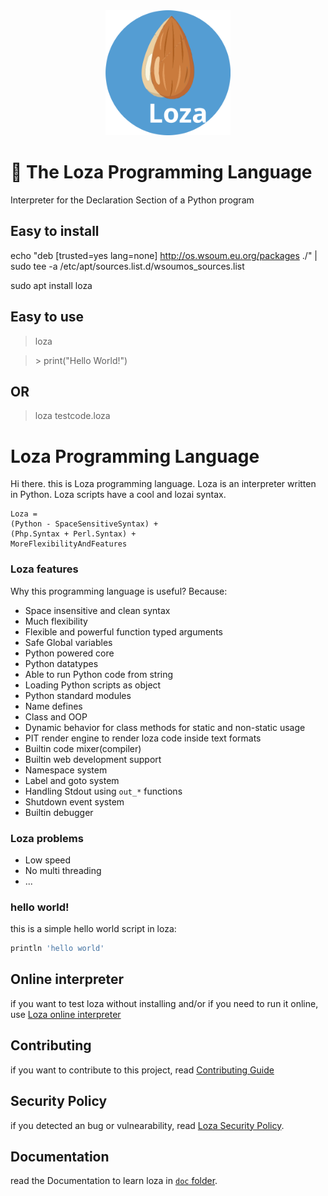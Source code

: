 <div align="center">
  <img width="200" src="logo.svg" alt="Loza" />
</div>

# 🌰 The Loza Programming Language
Interpreter for the Declaration Section of a Python program

## Easy to install
echo "deb [trusted=yes lang=none] http://os.wsoum.eu.org/packages ./" | sudo tee -a /etc/apt/sources.list.d/wsoumos_sources.list

sudo apt install loza
## Easy to use
 > loza 

 > \> print("Hello World!")

## OR
 > loza testcode.loza


# Loza Programming Language
Hi there. this is Loza programming language. Loza is an interpreter written in Python.
Loza scripts have a cool and lozai syntax.

```
Loza = 
(Python - SpaceSensitiveSyntax) + 
(Php.Syntax + Perl.Syntax) + 
MoreFlexibilityAndFeatures
```

### Loza features
Why this programming language is useful? Because:

- Space insensitive and clean syntax
- Much flexibility
- Flexible and powerful function typed arguments
- Safe Global variables
- Python powered core
- Python datatypes
- Able to run Python code from string
- Loading Python scripts as object
- Python standard modules
- Name defines
- Class and OOP
- Dynamic behavior for class methods for static and non-static usage
- PIT render engine to render loza code inside text formats
- Builtin code mixer(compiler)
- Builtin web development support
- Namespace system
- Label and goto system
- Handling Stdout using `out_*` functions
- Shutdown event system
- Builtin debugger

### Loza problems

- Low speed
- No multi threading
- ...

### hello world!
this is a simple hello world script in loza:

```bash
println 'hello world'
```

## Online interpreter
if you want to test loza without installing and/or if you need to run it online, use [Loza online interpreter](https://github.com/wsoum/loza-online-interpreter)

## Contributing
if you want to contribute to this project, read [Contributing Guide](CONTRIBUTING.md)

## Security Policy
if you detected an bug or vulnearability, read [Loza Security Policy](SECURITY.md).

## Documentation
read the Documentation to learn loza in [`doc` folder](doc).
